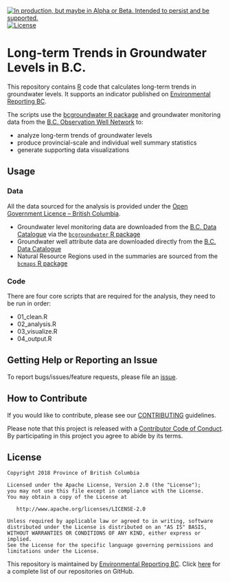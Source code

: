 <a id="devex-badge" rel="Delivery" href="https://github.com/BCDevExchange/assets/blob/master/README.md"><img alt="In production, but maybe in Alpha or Beta. Intended to persist and be supported." style="border-width:0" src="https://assets.bcdevexchange.org/images/badges/delivery.svg" title="In production, but maybe in Alpha or Beta. Intended to persist and be supported." /></a>[![License](https://img.shields.io/badge/License-Apache%202.0-blue.svg)](https://opensource.org/licenses/Apache-2.0)

# Long-term Trends in Groundwater Levels in B.C.

This repository contains [R](http://www.r-project.org) code that calculates long-term trends in groundwater levels. It supports an indicator published on [Environmental Reporting BC](http://www.env.gov.bc.ca/soe/indicators/water/groundwater-levels.html). 

The scripts use the [bcgroundwater R package](https://github.com/bcgov/bcgroundwater/) and groundwater monitoring data from the [B.C. Observation Well Network](http://www.env.gov.bc.ca/wsd/data_searches/obswell/index.html) to:

- analyze long-term trends of groundwater levels
- produce provincial-scale and individual well summary statistics
- generate supporting data visualizations

## Usage

### Data

All the data sourced for the analysis is provided under the [Open Government Licence – British Columbia](http://www2.gov.bc.ca/gov/content?id=A519A56BC2BF44E4A008B33FCF527F61).

- Groundwater level monitoring data are downloaded from the 
  [B.C. Data Catalogue](https://catalogue.data.gov.bc.ca/dataset/57c55f10-cf8e-40bb-aae0-2eff311f1685) via the [`bcgroundwater` R package](https://github.com/bcgov/bcgroundwater)
- Groundwater well attribute data are downloaded directly from the
  [B.C. Data Catalogue](https://catalogue.data.gov.bc.ca/dataset/e4731a85-ffca-4112-8caf-cb0a96905778)
- Natural Resource Regions used in the summaries are sourced from the [`bcmaps` R package](https://cran.r-project.org/web/packages/bcmaps/index.html)


### Code

There are four core scripts that are required for the analysis, they need to be run in order:

- 01_clean.R
- 02_analysis.R
- 03_visualize.R
- 04_output.R


## Getting Help or Reporting an Issue

To report bugs/issues/feature requests, please file an [issue](https://github.com/bcgov/groundwater-levels-indicator/issues/).

## How to Contribute

If you would like to contribute, please see our [CONTRIBUTING](CONTRIBUTING.md) guidelines.

Please note that this project is released with a [Contributor Code of Conduct](CODE_OF_CONDUCT.md). By participating in this project you agree to abide by its terms.

## License

    Copyright 2018 Province of British Columbia

    Licensed under the Apache License, Version 2.0 (the "License");
    you may not use this file except in compliance with the License.
    You may obtain a copy of the License at 

       http://www.apache.org/licenses/LICENSE-2.0

    Unless required by applicable law or agreed to in writing, software
    distributed under the License is distributed on an "AS IS" BASIS,
    WITHOUT WARRANTIES OR CONDITIONS OF ANY KIND, either express or implied.
    See the License for the specific language governing permissions and
    limitations under the License.

This repository is maintained by [Environmental Reporting BC](http://www2.gov.bc.ca/gov/content?id=FF80E0B985F245CEA62808414D78C41B). Click [here](https://github.com/bcgov/EnvReportBC) for a complete list of our repositories on GitHub.


